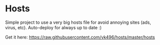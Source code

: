 # Hosts

Simple project to use a very big hosts file for avoid annoying sites (ads, virus, etc). Auto-deploy for always up to date :)

Get it here: https://raw.githubusercontent.com/vk496/hosts/master/hosts
